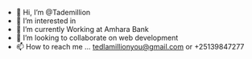 - 👋 Hi, I’m @Tademillion
- 👀 I’m interested in
- 🌱 I’m currently Working at Amhara Bank
- 💞️ I’m looking to collaborate on  web development
- 📫 How to reach me ...
tedlamillionyou@gmail.com or +25139847277
<!---
Tademillion/Tademillion is a ✨ special ✨ repository because its `README.md` (this file) appears on your GitHub profile.
You can click the Preview link to take a look at your changes.
--->
